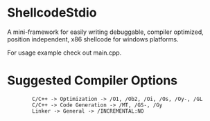 # ShellcodeStdio
A mini-framework for easily writing debuggable, compiler optimized, position independent, x86 shellcode for windows platforms.

For usage example check out main.cpp.

# Suggested Compiler Options
```
		C/C++ -> Optimization -> /O1, /Ob2, /Oi, /Os, /Oy-, /GL
		C/C++ -> Code Generation -> /MT, /GS-, /Gy
		Linker -> General -> /INCREMENTAL:NO
